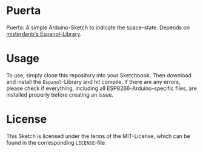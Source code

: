 # Puerta
Puerta: A simple Arduino-Sketch to indicate the space-state. Depends on [misterdanb's Espanol-Library](https://github.com/misterdanb/Espanol).

# Usage
To use, simply clone this repository into your Sketchbook. Then download and install the `Espanol`-Library and hit compile. If there are any errors, please check if everything, including all ESP8266-Arduino-specific files, are installed properly before creating an issue.

# License
This Sketch is licensed under the terms of the MIT-License, which can be found in the corresponding `LICENSE`-file.
